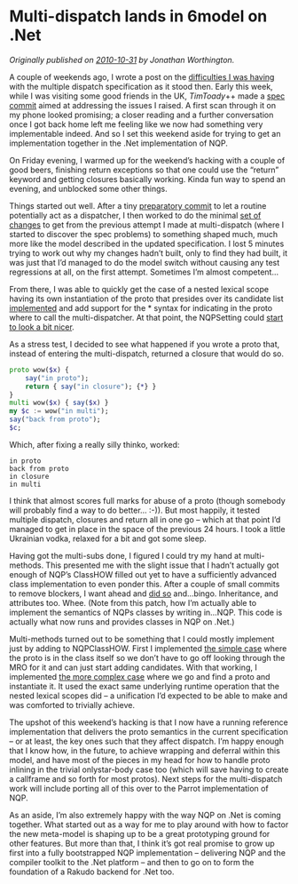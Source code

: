# Multi-dispatch lands in 6model on .Net
    
*Originally published on [2010-10-31](https://6guts.wordpress.com/2010/11/01/multi-dispatch-lands-in-6model-on-net/) by Jonathan Worthington.*

A couple of weekends ago, I wrote a post on the [difficulties I was having](https://6guts.wordpress.com/2010/10/17/wrestling-with-dispatch/) with the multiple dispatch specification as it stood then. Early this week, while I was visiting some good friends in the UK, *TimToady*++ made a [spec commit](http://github.com/raku/specs/commit/60aef3acd56f47b5a78721ca886b9fd3e22b366e) aimed at addressing the issues I raised. A first scan through it on my phone looked promising; a closer reading and a further conversation once I got back home left me feeling like we now had something very implementable indeed. And so I set this weekend aside for trying to get an implementation together in the .Net implementation of NQP.

On Friday evening, I warmed up for the weekend’s hacking with a couple of good beers, finishing return exceptions so that one could use the “return” keyword and getting closures basically working. Kinda fun way to spend an evening, and unblocked some other things.

Things started out well. After a tiny [preparatory commit](http://github.com/jnthn/6model/commit/e4552237bb94def23db09af61137523a61fd0e86) to let a routine potentially act as a dispatcher, I then worked to do the minimal [set of changes](http://github.com/jnthn/6model/commit/2ad10c2d03b518868ef03d9ad7101d368da68285) to get from the previous attempt I made at multi-dispatch (where I started to discover the spec problems) to something shaped much, much more like the model described in the updated specification. I lost 5 minutes trying to work out why my changes hadn’t built, only to find they had built, it was just that I’d managed to do the model switch without causing any test regressions at all, on the first attempt. Sometimes I’m almost competent…

From there, I was able to quickly get the case of a nested lexical scope having its own instantiation of the proto that presides over its candidate list [implemented](http://github.com/jnthn/6model/commit/aa4bd8523af9891702eb8989869184977102752c) and add support for the * syntax for indicating in the proto where to call the multi-dispatcher. At that point, the NQPSetting could [start to look a bit nicer](http://github.com/jnthn/6model/commit/413bae8e277e66468edc61f221c71040b10a0684).

As a stress test, I decided to see what happened if you wrote a proto that, instead of entering the multi-dispatch, returned a closure that would do so.

```` raku
proto wow($x) {
    say("in proto");
    return { say("in closure"); {*} }
}
multi wow($x) { say($x) }
my $c := wow("in multi");
say("back from proto");
$c;
````

Which, after fixing a really silly thinko, worked:

````
in proto
back from proto
in closure
in multi
````

I think that almost scores full marks for abuse of a proto (though somebody will probably find a way to do better… :-)). But most happily, it tested multiple dispatch, closures and return all in one go – which at that point I’d managed to get in place in the space of the previous 24 hours. I took a little Ukrainian vodka, relaxed for a bit and got some sleep.

Having got the multi-subs done, I figured I could try my hand at multi-methods. This presented me with the slight issue that I hadn’t actually got enough of NQP’s ClassHOW filled out yet to have a sufficiently advanced class implementation to even ponder this. After a couple of small commits to remove blockers, I want ahead and [did so](http://github.com/jnthn/6model/commit/3c4309f33be37dcd19d06f79bdcaafa572c6a87d) and…bingo. Inheritance, and attributes too. Whee. (Note from this patch, how I’m actually able to implement the semantics of NQPs classes by writing in…NQP. This code is actually what now runs and provides classes in NQP on .Net.)

Multi-methods turned out to be something that I could mostly implement just by adding to NQPClassHOW. First I implemented [the simple case](http://github.com/jnthn/6model/commit/6e2fb4124e9ca29438856c8af179493660bcc6d6) where the proto is in the class itself so we don’t have to go off looking through the MRO for it and can just start adding candidates. With that working, I implemented [the more complex case](http://github.com/jnthn/6model/commit/dc36346ac4a7ee60fbc1d44f435e8d003fe494de) where we go and find a proto and instantiate it. It used the exact same underlying runtime operation that the nested lexical scopes did – a unification I’d expected to be able to make and was comforted to trivially achieve.

The upshot of this weekend’s hacking is that I now have a running reference implementation that delivers the proto semantics in the current specification – or at least, the key ones such that they affect dispatch. I’m happy enough that I know how, in the future, to achieve wrapping and deferral within this model, and have most of the pieces in my head for how to handle proto inlining in the trivial onlystar-body case too (which will save having to create a callframe and so forth for most protos). Next steps for the multi-dispatch work will include porting all of this over to the Parrot implementation of NQP.

As an aside, I’m also extremely happy with the way NQP on .Net is coming together. What started out as a way for me to play around with how to factor the new meta-model is shaping up to be a great prototyping ground for other features. But more than that, I think it’s got real promise to grow up first into a fully bootstrapped NQP implementation – delivering NQP and the compiler toolkit to the .Net platform – and then to go on to form the foundation of a Rakudo backend for .Net too.
